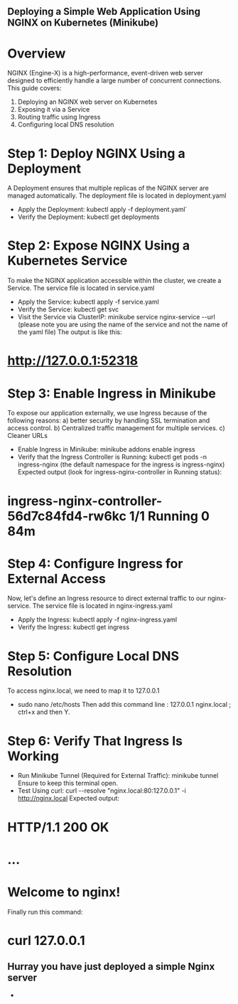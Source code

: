 ## Deploying a Simple Web Application Using NGINX on Kubernetes (Minikube)

# Overview

NGINX (Engine-X) is a high-performance, event-driven web server designed to efficiently handle a large number of concurrent connections. This guide covers:
1. Deploying an NGINX web server on Kubernetes
2. Exposing it via a Service
3. Routing traffic using Ingress
4. Configuring local DNS resolution

# Step 1: Deploy NGINX Using a Deployment

A Deployment ensures that multiple replicas of the NGINX server are managed automatically. The deployment file is located in deployment.yaml

- Apply the Deployment: kubectl apply -f deployment.yaml`
- Verify the Deployment: kubectl get deployments

# Step 2: Expose NGINX Using a Kubernetes Service

To make the NGINX application accessible within the cluster, we create a Service. The service file is located in service.yaml

- Apply the Service: kubectl apply -f service.yaml
- Verify the Service: kubectl get svc
- Visit the Service via ClusterIP: minikube service nginx-service --url  (please note you are using the name of the service and not the name of the yaml file)
The output is like this:
# http://127.0.0.1:52318 



# Step 3: Enable Ingress in Minikube
To expose our application externally, we use Ingress because of the following reasons:
a) better security by handling SSL termination and access control.
b) Centralized traffic management for multiple services.
c) Cleaner URLs

- Enable Ingress in Minikube: minikube addons enable ingress
- Verify that the Ingress Controller is Running: kubectl get pods -n ingress-nginx (the default namespace for the ingress is ingress-nginx)
Expected output (look for ingress-nginx-controller in Running status):

# ingress-nginx-controller-56d7c84fd4-rw6kc   1/1     Running     0          84m

# Step 4: Configure Ingress for External Access

Now, let's define an Ingress resource to direct external traffic to our nginx-service. The service file is located in nginx-ingress.yaml

- Apply the Ingress: kubectl apply -f nginx-ingress.yaml
- Verify the Ingress: kubectl get ingress

# Step 5: Configure Local DNS Resolution

To access nginx.local, we need to map it to 127.0.0.1

- sudo nano /etc/hosts
Then add this command line : 127.0.0.1 nginx.local ; ctrl+x and then Y.

# Step 6: Verify That Ingress Is Working

- Run Minikube Tunnel (Required for External Traffic): minikube tunnel
Ensure to keep this terminal open.
- Test Using curl: curl --resolve "nginx.local:80:127.0.0.1" -i http://nginx.local
Expected output: 

# HTTP/1.1 200 OK
# ...
# <h1>Welcome to nginx!</h1>

Finally run this command:
# curl 127.0.0.1

## Hurray you have just deployed a simple Nginx server














- 








